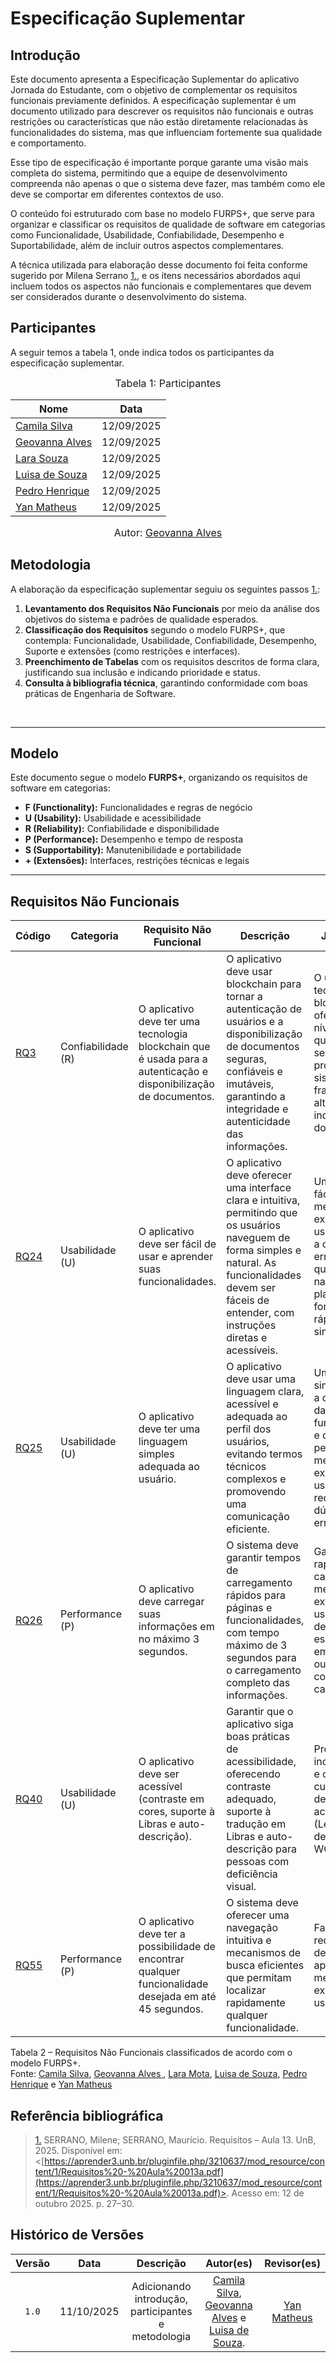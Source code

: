 # Especificação Suplementar 

## Introdução

Este documento apresenta a Especificação Suplementar do aplicativo Jornada do Estudante, com o objetivo de complementar os requisitos funcionais previamente definidos. A especificação suplementar é um documento utilizado para descrever os requisitos não funcionais e outras restrições ou características que não estão diretamente relacionadas às funcionalidades do sistema, mas que influenciam fortemente sua qualidade e comportamento.

Esse tipo de especificação é importante porque garante uma visão mais completa do sistema, permitindo que a equipe de desenvolvimento compreenda não apenas o que o sistema deve fazer, mas também como ele deve se comportar em diferentes contextos de uso.

O conteúdo foi estruturado com base no modelo FURPS+, que serve para organizar e classificar os requisitos de qualidade de software em categorias como Funcionalidade, Usabilidade, Confiabilidade, Desempenho e Suportabilidade, além de incluir outros aspectos complementares.

A técnica utilizada para elaboração desse documento foi feita conforme sugerido por Milena Serrano <a id="RP1" href="https://aprender3.unb.br/pluginfile.php/3210637/mod_resource/content/1/Requisitos%20-%20Aula%20013a.pdf">1.</a>, e os itens necessários abordados aqui incluem todos os aspectos não funcionais e complementares que devem ser considerados durante o desenvolvimento do sistema.

## Participantes

A seguir temos a tabela 1, onde indica todos os participantes da especificação suplementar.

<font size="3"><p style="text-align: center">Tabela 1: Participantes</p></font>

<div align="center">
  <table>
    <thead>
      <tr>
        <th>Nome</th>
        <th>Data</th>
      </tr>
    </thead>
    <tbody>
      <tr>
        <td><a href="https://github.com/CamilaSilvaC">Camila Silva</a></td>
        <td>12/09/2025</td>
         </tr>
      <tr>
        <td><a href="https://github.com/GeovannaUmbeliino">Geovanna Alves</a></td>
        <td>12/09/2025</td>
      </tr>
      <tr>
        <td><a href="https://github.com/mel14-hub">Lara Souza</a></td>
        <td>12/09/2025</td>
      </tr>
      <tr>
        <td><a href="https://github.com/luisa12ll">Luisa de Souza</a></td>
        <td>12/09/2025</td>
      </tr>
      <tr>
        <td><a href="https://github.com/pedrohpsantos">Pedro Henrique</a></td>
        <td>12/09/2025</td>
      </tr>
      <tr>
        <td><a href="https://github.com/Yanmatheus0812">Yan Matheus</a></td>
        <td>12/09/2025</td>
      </tr>
    </tbody>
  </table>
</div>

<font size="3"><p style="text-align: center">Autor: <a href="https://github.com/GeovannaUmbeliino">Geovanna Alves</a></font>

## Metodologia

A elaboração da especificação suplementar seguiu os seguintes passos <a id="RP1" href="#TEC1">1.</a>:

1. **Levantamento dos Requisitos Não Funcionais** por meio da análise dos objetivos do sistema e padrões de qualidade esperados.
2. **Classificação dos Requisitos** segundo o modelo FURPS+, que contempla: Funcionalidade, Usabilidade, Confiabilidade, Desempenho, Suporte e extensões (como restrições e interfaces).
3. **Preenchimento de Tabelas** com os requisitos descritos de forma clara, justificando sua inclusão e indicando prioridade e status.
4. **Consulta à bibliografia técnica**, garantindo conformidade com boas práticas de Engenharia de Software.

<br>


---

## Modelo

Este documento segue o modelo **FURPS+**, organizando os requisitos de software em categorias:

- **F (Functionality):** Funcionalidades e regras de negócio
- **U (Usability):** Usabilidade e acessibilidade
- **R (Reliability):** Confiabilidade e disponibilidade
- **P (Performance):** Desempenho e tempo de resposta
- **S (Supportability):** Manutenibilidade e portabilidade
- **+ (Extensões):** Interfaces, restrições técnicas e legais

---


## Requisitos Não Funcionais
| Código | Categoria | Requisito Não Funcional | Descrição | Justificativa | Prioridade | Implementado | Autor |
|--------|------------|-------------------------|------------|----------------|-------------|---------|--------|
|[RQ3](https://requisitos-de-software.github.io/2025.2-Grupo05/Elicita%C3%A7%C3%A3o/Requisitos-Elicitados/) | Confiabilidade (R)| O aplicativo deve ter uma tecnologia blockchain que é usada para a autenticação e disponibilização de documentos. | O aplicativo deve usar blockchain para tornar a autenticação de usuários e a disponibilização de documentos seguras, confiáveis e imutáveis, garantindo a integridade e autenticidade das informações. | O uso da tecnologia blockchain oferece um alto nível de qualidade e segurança, protegendo o sistema contra fraudes e alterações indevidas nos documentos. | Alta | Sim | [Geovanna Alves](https://github.com/GeovannaUmbelino)   |
|[RQ24](https://requisitos-de-software.github.io/2025.2-Grupo05/Elicita%C3%A7%C3%A3o/Requisitos-Elicitados/) | Usabilidade (U) | O aplicativo deve ser fácil de usar e aprender suas funcionalidades. | O aplicativo deve oferecer uma interface clara e intuitiva, permitindo que os usuários naveguem de forma simples e natural. As funcionalidades devem ser fáceis de entender, com instruções diretas e acessíveis. | Um aplicativo fácil de usar melhora a experiência dos usuários, reduz a ocorrência de erros e permite que eles naveguem pela plataforma de forma mais rápida e simples.  | Alta | Sim | [Pedro Henrique](https://github.com/pedrohpsantos) |
|[RQ25](https://requisitos-de-software.github.io/2025.2-Grupo05/Elicita%C3%A7%C3%A3o/Requisitos-Elicitados/)| Usabilidade (U) | O aplicativo deve ter uma linguagem simples adequada ao usuário. | O aplicativo deve usar uma linguagem clara, acessível e adequada ao perfil dos usuários, evitando termos técnicos complexos e promovendo uma comunicação eficiente. | Uma linguagem simples facilita a compreensão das funcionalidades e conteúdos pelo usuário, melhorando a experiência de uso e reduzindo dúvidas e erros. | Alta |  Sim | [Lara Souza](https://github.com/mel14-hub) |
|[RQ26](https://requisitos-de-software.github.io/2025.2-Grupo05/Elicita%C3%A7%C3%A3o/Requisitos-Elicitados/)| Performance (P) | O aplicativo deve carregar suas informações em no máximo 3 segundos. | O sistema deve garantir tempos de carregamento rápidos para páginas e funcionalidades, com tempo máximo de 3 segundos para o carregamento completo das informações. | Garantir rapidez no carregamento melhora a experiência do usuário e evita desistência, especialmente em redes lentas ou dispositivos com menor capacidade. | Alta | Não | [Luisa de Souza](https://github.com/Luisa12ll)|
|[RQ40](https://requisitos-de-software.github.io/2025.2-Grupo05/Elicita%C3%A7%C3%A3o/Requisitos-Elicitados/) | Usabilidade (U) | O aplicativo deve ser acessível (contraste em cores, suporte à Libras e auto-descrição). | Garantir que o aplicativo siga boas práticas de acessibilidade, oferecendo contraste adequado, suporte à tradução em Libras e auto-descrição para pessoas com deficiência visual. | Promover a inclusão digital e o cumprimento de normas de acessibilidade (Lei Brasileira de Inclusão e WCAG 2.1). | Alta | Sim | [Camila Silva](https://github.com/CamilaSilvaC)|
|[RQ55](https://requisitos-de-software.github.io/2025.2-Grupo05/Elicita%C3%A7%C3%A3o/Requisitos-Elicitados/)| Performance (P) | O aplicativo deve ter a possibilidade de encontrar qualquer funcionalidade desejada em até 45 segundos. | O sistema deve oferecer uma navegação intuitiva e mecanismos de busca eficientes que permitam localizar rapidamente qualquer funcionalidade. | Facilitar o uso e reduzir o tempo de aprendizado, melhorando a experiência do usuário. | Média | Não | [Yan Matheus](https://github.com/Yanmatheus0812) |

Tabela 2 – Requisitos Não Funcionais classificados de acordo com o modelo FURPS+. <br>
Fonte: <a  href="https://github.com/CamilaSilvaC"> Camila Silva</a>, <a  href="https://github.com/GeovannaUmbelino"> Geovanna Alves </a>, <a href="https://github.com/mel14-hub">Lara Mota</a>,
<a href="https://github.com/luisa12ll">Luisa de Souza</a>, <a href="https://github.com/pedrohpsantos">Pedro Henrique</a> e <a href="https://github.com/Yanmatheus0812">Yan Matheus</a>



## Referência bibliográfica

> <a id="RP1" href="#tec1">1.</a> SERRANO, Milene; SERRANO, Maurício. Requisitos – Aula 13. UnB, 2025. Disponível em: <[https://aprender3.unb.br/pluginfile.php/3210637/mod_resource/content/1/Requisitos%20-%20Aula%20013a.pdf](https://aprender3.unb.br/pluginfile.php/3210637/mod_resource/content/1/Requisitos%20-%20Aula%20013a.pdf)>. Acesso em: 12 de outubro 2025. p. 27–30.



## Histórico de Versões

| Versão | Data | Descrição | Autor(es) | Revisor(es) |
| :-: | :-: | :-: | :-: | :-: |
| `1.0` | 11/10/2025 | Adicionando introdução, participantes e metodologia |[Camila Silva](https://github), [Geovanna Alves](https://github.com/GeovannaUmbelino) e [Luisa de Souza](https://github.com/Luisa12ll). | [Yan Matheus](https://github.com/Yanmatheus0812) |
